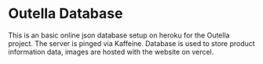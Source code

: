 # Outella Database

This is an basic online json database setup on heroku for the Outella project. The server is pinged via Kaffeine. Database is used to store product information data, images are hosted with the website on vercel. 
